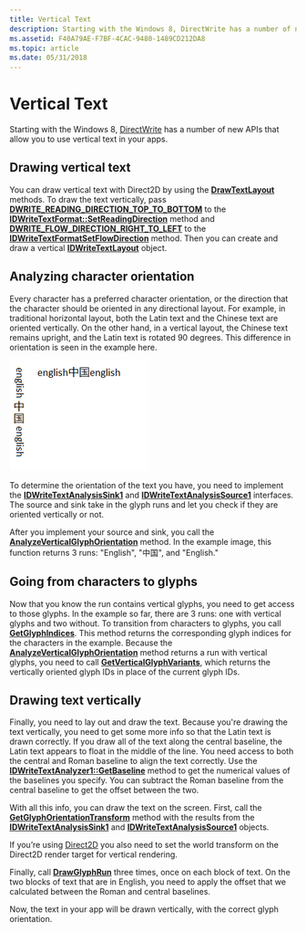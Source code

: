 ```yaml
---
title: Vertical Text
description: Starting with the Windows 8, DirectWrite has a number of new APIs that allow you to use vertical text in your apps.
ms.assetid: F40A79AE-F7BF-4CAC-9480-1489CD212DA8
ms.topic: article
ms.date: 05/31/2018
---
```


# Vertical Text

Starting with the Windows 8, [DirectWrite](direct-write-portal.md) has a number of new APIs that allow you to use vertical text in your apps.

## Drawing vertical text

You can draw vertical text with Direct2D by using the [**DrawTextLayout**](/windows/win32/api/d2d1/nf-d2d1-id2d1rendertarget-drawtextlayout) methods. To draw the text vertically, pass [**DWRITE\_READING\_DIRECTION\_TOP\_TO\_BOTTOM**](/windows/win32/api/dwrite/ne-dwrite-dwrite_reading_direction) to the [**IDWriteTextFormat::SetReadingDirection**](https://msdn.microsoft.com/library/Dd316705(v=VS.85).aspx) method and [**DWRITE\_FLOW\_DIRECTION\_RIGHT\_TO\_LEFT**](/windows/win32/api/dwrite/ne-dwrite-dwrite_flow_direction) to the [**IDWriteTextFormatSetFlowDirection**](https://msdn.microsoft.com/library/Dd316691(v=VS.85).aspx) method. Then you can create and draw a vertical [**IDWriteTextLayout**](https://msdn.microsoft.com/library/Dd316718(v=VS.85).aspx) object.

## Analyzing character orientation

Every character has a preferred character orientation, or the direction that the character should be oriented in any directional layout. For example, in traditional horizontal layout, both the Latin text and the Chinese text are oriented vertically. On the other hand, in a vertical layout, the Chinese text remains upright, and the Latin text is rotated 90 degrees. This difference in orientation is seen in the example here.

![an image of english and chinese text in horizontal and vertical layouts.](images/vertical-text.png)

To determine the orientation of the text you have, you need to implement the [**IDWriteTextAnalysisSink1**](https://msdn.microsoft.com/library/Hh780424(v=VS.85).aspx) and [**IDWriteTextAnalysisSource1**](https://msdn.microsoft.com/library/Hh780426(v=VS.85).aspx) interfaces. The source and sink take in the glyph runs and let you check if they are oriented vertically or not.

After you implement your source and sink, you call the [**AnalyzeVerticalGlyphOrientation**](https://msdn.microsoft.com/library/Hh780429(v=VS.85).aspx) method. In the example image, this function returns 3 runs: "English", "中国", and "English."

## Going from characters to glyphs

Now that you know the run contains vertical glyphs, you need to get access to those glyphs. In the example so far, there are 3 runs: one with vertical glyphs and two without. To transition from characters to glyphs, you call [**GetGlyphIndices**](https://msdn.microsoft.com/library/Dd370998(v=VS.85).aspx). This method returns the corresponding glyph indices for the characters in the example. Because the [**AnalyzeVerticalGlyphOrientation**](https://msdn.microsoft.com/library/Hh780429(v=VS.85).aspx) method returns a run with vertical glyphs, you need to call [**GetVerticalGlyphVariants**](https://msdn.microsoft.com/library/Hh780418(v=VS.85).aspx), which returns the vertically oriented glyph IDs in place of the current glyph IDs.

## Drawing text vertically

Finally, you need to lay out and draw the text. Because you're drawing the text vertically, you need to get some more info so that the Latin text is drawn correctly. If you draw all of the text along the central baseline, the Latin text appears to float in the middle of the line. You need access to both the central and Roman baseline to align the text correctly. Use the [**IDWriteTextAnalyzer1::GetBaseline**](https://msdn.microsoft.com/library/Hh780431(v=VS.85).aspx) method to get the numerical values of the baselines you specify. You can subtract the Roman baseline from the central baseline to get the offset between the two.

With all this info, you can draw the text on the screen. First, call the [**GetGlyphOrientationTransform**](https://msdn.microsoft.com/library/Hh780432(v=VS.85).aspx) method with the results from the [**IDWriteTextAnalysisSink1**](https://msdn.microsoft.com/library/Hh780424(v=VS.85).aspx) and [**IDWriteTextAnalysisSource1**](https://msdn.microsoft.com/library/Hh780426(v=VS.85).aspx) objects.

If you’re using [Direct2D](rendering-by-using-direct2d.md) you also need to set the world transform on the Direct2D render target for vertical rendering.

Finally, call [**DrawGlyphRun**](https://msdn.microsoft.com/library/Dd368167(v=VS.85).aspx) three times, once on each block of text. On the two blocks of text that are in English, you need to apply the offset that we calculated between the Roman and central baselines.

Now, the text in your app will be drawn vertically, with the correct glyph orientation.

 

 




